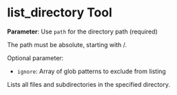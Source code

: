 # list_directory Tool

**Parameter**: Use `path` for the directory path (required)

The path must be absolute, starting with /.

Optional parameter:

- `ignore`: Array of glob patterns to exclude from listing

Lists all files and subdirectories in the specified directory.
